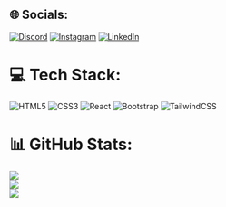 
## 🌐 Socials:
[![Discord](https://img.shields.io/badge/Discord-%237289DA.svg?logo=discord&logoColor=white)](https://discord.gg/https://1drv.ms/u/s!AqVRjrSG7QvikOlFc-PCljsbPDYJ5g?e=eBgBjc) [![Instagram](https://img.shields.io/badge/Instagram-%23E4405F.svg?logo=Instagram&logoColor=white)](https://instagram.com/_aparna_rajan__) [![LinkedIn](https://img.shields.io/badge/LinkedIn-%230077B5.svg?logo=linkedin&logoColor=white)](https://linkedin.com/in/aparna-m) 

# 💻 Tech Stack:
![HTML5](https://img.shields.io/badge/html5-%23E34F26.svg?style=for-the-badge&logo=html5&logoColor=white) ![CSS3](https://img.shields.io/badge/css3-%231572B6.svg?style=for-the-badge&logo=css3&logoColor=white) ![React](https://img.shields.io/badge/react-%2320232a.svg?style=for-the-badge&logo=react&logoColor=%2361DAFB) ![Bootstrap](https://img.shields.io/badge/bootstrap-%238511FA.svg?style=for-the-badge&logo=bootstrap&logoColor=white) ![TailwindCSS](https://img.shields.io/badge/tailwindcss-%2338B2AC.svg?style=for-the-badge&logo=tailwind-css&logoColor=white)
# 📊 GitHub Stats:
![](https://github-readme-stats.vercel.app/api?username=aparnarajan-m&theme=dark&hide_border=false&include_all_commits=true&count_private=true)<br/>
![](https://github-readme-streak-stats.herokuapp.com/?user=aparnarajan-m&theme=dark&hide_border=false)<br/>
![](https://github-readme-stats.vercel.app/api/top-langs/?username=aparnarajan-m&theme=dark&hide_border=false&include_all_commits=true&count_private=true&layout=compact)

<!-- Proudly created with GPRM ( https://gprm.itsvg.in ) -->
